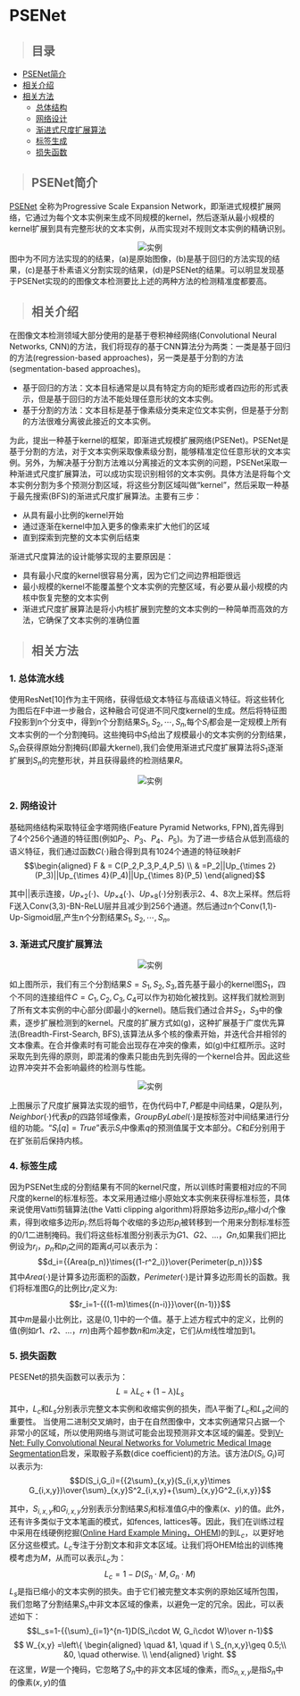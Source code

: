 <h1 id='PSENet'>PSENet</h1>

>## 目录
+ [PSENet简介](#Abstract)
+ [相关介绍](#Introduction)
+ [相关方法](#ProposedMethod)
    + [总体结构](#OverallPipeline)
    + [网络设计](#NetworkDesign)
    + [渐进式尺度扩展算法](#ProgressiveScaleExpansionAlgorithm)
    + [标签生成](#LabelGeneration)
    + [损失函数](#LossFunction)


><h2 id='Abstract'> PSENet简介 </h2>  
[PSENet](https://arxiv.org/pdf/1903.12473.pdf) 全称为Progressive Scale Expansion Network，即渐进式规模扩展网络，它通过为每个文本实例来生成不同规模的kernel，然后逐渐从最小规模的kernel扩展到具有完整形状的文本实例，从而实现对不规则文本实例的精确识别。  
<div align=center><img src="./imgs/PSENet/1.png" alt='实例'></div>
图中为不同方法实现的的结果，(a)是原始图像，(b)是基于回归的方法实现的结果，(c)是基于朴素语义分割实现的结果，(d)是PSENet的结果。可以明显发现基于PSENet实现的的图像文本检测要比上述的两种方法的检测精准度都要高。

> <h2 id='Introduction'> 相关介绍 </h2>
在图像文本检测领域大部分使用的是基于卷积神经网络(Convolutional Neural Networks, CNN)的方法，我们将现存的基于CNN算法分为两类：一类是基于回归的方法(regression-based approaches)，另一类是基于分割的方法(segmentation-based approaches)。
+ 基于回归的方法：文本目标通常是以具有特定方向的矩形或者四边形的形式表示，但是基于回归的方法不能处理任意形状的文本实例。
+ 基于分割的方法：文本目标是基于像素级分类来定位文本实例，但是基于分割的方法很难分离彼此接近的文本实例。  

为此，提出一种基于kernel的框架，即渐进式规模扩展网络(PSENet)。PSENet是基于分割的方法，对于文本实例采取像素级分割，能够精准定位任意形状的文本实例。另外，为解决基于分割方法难以分离接近的文本实例的问题，PSENet采取一种渐进式尺度扩展算法，可以成功实现识别相邻的文本实例。具体方法是将每个文本实例分割为多个预测分割区域，将这些分割区域叫做“kernel”，然后采取一种基于最先搜索(BFS)的渐进式尺度扩展算法。主要有三步：
+ 从具有最小比例的kernel开始
+ 通过逐渐在kernel中加入更多的像素来扩大他们的区域
+ 直到探索到完整的文本实例后结束  

渐进式尺度算法的设计能够实现的主要原因是：
+ 具有最小尺度的kernel很容易分离，因为它们之间边界相距很远
+ 最小规模的kernel不能覆盖整个文本实例的完整区域，有必要从最小规模的内核中恢复完整的文本实例
+ 渐进式尺度扩展算法是将小内核扩展到完整的文本实例的一种简单而高效的方法，它确保了文本实例的准确位置
  
> <h2 id='ProposedMethod'> 相关方法 </h2>

<h3 id='OverallPipeline'>1. 总体流水线</h3>

使用ResNet[10]作为主干网络，获得低级文本特征与高级语义特征。将这些转化为图后在F中进一步融合，这种融合可促进不同尺度kernel的生成。然后将特征图$F$投影到n个分支中，得到n个分割结果$S_1,S_2,\cdots,S_n$,每个$S_i$都会是一定规模上所有文本实例的一个分割掩码。这些掩码中$S_1$给出了规模最小的文本实例的分割结果，$S_n$会获得原始分割掩码(即最大kernel),我们会使用渐进式尺度扩展算法将$S_1$逐渐扩展到$S_n$的完整形状，并且获得最终的检测结果$R$。
<div align=center><img src="imgs/PSENet/2.png" alt='实例'></div>

<h3 id='NetworkDesign'>2. 网络设计</h3>

基础网络结构采取特征金字塔网络(Feature Pyramid Networks, FPN),首先得到了4个256个通道的特征图(例如$P_2、P_3、P_4、P_5$)。为了进一步结合从低到高级的语义特征，我们通过函数$C(\cdot)$融合得到具有1024个通道的特征映射$F$
$$\begin{aligned}
F & = C(P_2,P_3,P_4,P_5) \\
& =P_2||Up_{\times 2}(P_3)||Up_{\times 4}(P_4)||Up_{\times 8}(P_5)
\end{aligned}$$

其中$||$表示连接，$Up_ {\times2}(\cdot)$、$Up_ {\times4}(\cdot)$、$Up_ {\times8}(\cdot)$分别表示2、4、8次上采样。然后将F送入Conv(3,3)-BN-ReLU层并且减少到256个通道。然后通过n个Conv(1,1)-Up-Sigmoid层,产生n个分割结果$S_1,S_2,\cdots,S_n$。

<h3 id='ProgressiveScaleExpansionAlgorithm'>3. 渐进式尺度扩展算法</h3>
<div align=center><img src="imgs/PSENet/3.png" alt='实例'></div>

如上图所示，我们有三个分割结果$S={S_1,S_2,S_3}$,首先基于最小的kernel图$S_1$，四个不同的连接组件$C={C_1,C_2,C_3,C_4}$可以作为初始化被找到。这样我们就检测到了所有文本实例的中心部分(即最小的kernel)。随后我们通过合并$S_2$，$S_3$中的像素，逐步扩展检测到的kernel。尺度的扩展方式如(g)，这种扩展基于广度优先算法(Breadth-First-Search, BFS),该算法从多个核的像素开始，并迭代合并相邻的文本像素。在合并像素时有可能会出现存在冲突的像素，如(g)中红框所示。这时采取先到先得的原则，即混淆的像素只能由先到先得的一个kernel合并。因此这些边界冲突并不会影响最终的检测与性能。
<div align=center><img src="imgs/PSENet/4.png" alt='实例'></div>

上图展示了尺度扩展算法实现的细节，在伪代码中$T,P$都是中间结果，$Q$是队列，$Neighbor(\cdot)$代表$p$的四路邻域像素，$GroupByLabel(\cdot)$是按标签对中间结果进行分组的功能。“$S_i[q]=True$”表示$S_i$中像素$q$的预测值属于文本部分。$C$和$E$分别用于在扩张前后保持内核。

<h3 id='LabelGeneration'>4. 标签生成</h3>

因为PSENet生成的分割结果有不同的kernel尺度，所以训练时需要相对应的不同尺度的kernel的标准标签。本文采用通过缩小原始文本实例来获得标准标签，具体来说使用Vatti剪辑算法(the Vatti clipping algorithm)将原始多边形$p_n$缩小$d_i$个像素，得到收缩多边形$p_i$.然后将每个收缩的多边形$p_i$被转移到一个用来分割标准标签的0/1二进制掩码。我们将这些标准图分别表示为$G1、G2、...，Gn$,如果我们把比例设为$r_i$，$p_n$和$p_i$之间的距离$d_i$可以表示为：
$$d_i={{Area(p_n)}\times{(1-r^2_i)}\over{Perimeter(p_n)}}$$
其中$Area(\cdot)$是计算多边形面积的函数，$Perimeter(\cdot)$是计算多边形周长的函数。我们将标准图$G_i$的比例比$r_i$定义为:
$$r_i=1-{{(1-m)\times{(n-i)}}\over{(n-1)}}$$
其中$m$是最小比例比，这是$(0,1]$中的一个值。基于上述方程式中的定义，比例的值(例如$r1、r2、...，rn$)由两个超参数$n$和$m$决定，它们从$m$线性增加到1。

<h3 id='LossFunction'>5. 损失函数</h3>

PESENet的损失函数可以表示为：
$$L={\lambda}L_c+(1-{\lambda})L_s$$
其中，$L_c$和$L_s$分别表示完整文本实例和收缩实例的损失，而$\lambda$平衡了$L_c$和$L_s$之间的重要性。
当使用二进制交叉熵时，由于在自然图像中，文本实例通常只占据一个非常小的区域，所以使用网络与测试可能会出现预测非文本区域的偏差。受到[V-Net: Fully Convolutional Neural Networks for Volumetric Medical Image Segmentation](https://arxiv.org/pdf/1606.04797.pdf)启发，采取骰子系数(dice coefficient)的方法。该方法$D(S_i,G_i)$可以表示为:
$$D(S_i,G_i)={{2\sum}_{x,y}(S_{i,x,y}\times G_{i,x,y})\over{\sum}_{x,y}S^2_{i,x,y}+{\sum}_{x,y}G^2_{i,x,y}}$$

其中，$S_{i,x,y}$和$G_{i,x,y}$分别表示分割结果$S_i$和标准值$G_i$中的像素$(x、y)$的值。此外，还有许多类似于文本笔画的模式，如fences, lattices等。因此，我们在训练过程中采用在线硬例挖掘([Online Hard Example Mining，OHEM](http://proceedings.mlr.press/v28/sutskever13.html))的到$L_c$，以更好地区分这些模式。$L_c$专注于分割文本和非文本区域。让我们将OHEM给出的训练掩模考虑为$M$，从而可以表示$L_c$为：
$$L_c=1-D(S_n\cdot M, G_n\cdot M)$$
$L_s$是指已缩小的文本实例的损失。由于它们被完整文本实例的原始区域所包围，我们忽略了分割结果$S_n$中非文本区域的像素，以避免一定的冗余。因此，可以表述如下：
$$L_s=1-{{\sum}_{i=1}^{n-1}D(S_i\cdot W, G_i\cdot W)\over n-1}$$
$$ W_{x,y} =\left\{
\begin{aligned}
\quad &1, \quad if \ S_{n,x,y}\geq 0.5;\\
&0,  \quad otherwise.  \\
\end{aligned}
\right. $$
在这里，$W$是一个掩码，它忽略了$S_n$中的非文本区域的像素，而$S_{n,x,y}$是指$S_n$中的像素$(x,y)$的值